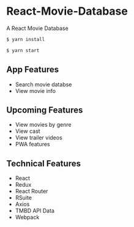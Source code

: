 # React-Movie-Database
A React Movie Database
 
```sh
$ yarn install
```
 
```sh
$ yarn start
```
## App Features

- Search movie databse
- View movie info

## Upcoming Features

- View movies by genre
- View cast
- View trailer videos
- PWA features

## Technical Features
 
- React
- Redux
- React Router
- RSuite
- Axios
- TMBD API Data
- Webpack
